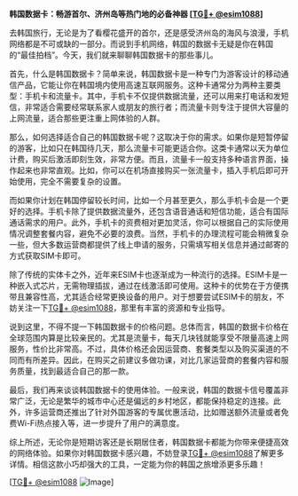 **韩国数据卡：畅游首尔、济州岛等热门地的必备神器 [[TG💪+ @esim1088](https://t.me/s/esim1088)]**

去韩国旅行，无论是为了看樱花盛开的首尔，还是感受济州岛的海风与浪漫，手机网络都是不可或缺的一部分。而说到手机网络，韩国的数据卡无疑是你在韩国的“最佳拍档”。今天，我们就来聊聊韩国数据卡的那些事儿。

首先，什么是韩国数据卡？简单来说，韩国数据卡是一种专门为游客设计的移动通信产品，它能让你在韩国境内使用高速互联网服务。这种卡通常分为两种主要类型：手机卡和流量卡。其中，手机卡不仅提供数据流量，还可以用来打电话和发短信，非常适合需要经常联系家人或朋友的旅行者；而流量卡则专注于提供大容量的上网流量，适合那些更注重上网体验的人群。

那么，如何选择适合自己的韩国数据卡呢？这取决于你的需求。如果你是短暂停留的游客，比如只在韩国待几天，那么流量卡可能更适合你。这类卡通常以天为单位计费，购买后激活即刻生效，非常方便。而且，流量卡一般支持多种语言界面，操作起来也非常直观。比如，你可以在机场直接购买一张流量卡，插入手机后即可开始使用，完全不需要复杂的设置。

而如果你计划在韩国停留较长时间，比如一个月甚至更久，那么手机卡会是一个更好的选择。手机卡除了提供数据流量外，还包含语音通话和短信功能，适合有国际通话需求的用户。此外，手机卡的资费相对更加灵活，你可以根据自己的实际使用情况调整套餐内容，避免不必要的浪费。当然，手机卡的办理流程可能会稍微复杂一些，但大多数运营商都提供了线上申请的服务，只需填写相关信息并通过邮寄的方式获取SIM卡即可。

除了传统的实体卡之外，近年来ESIM卡也逐渐成为一种流行的选择。ESIM卡是一种嵌入式芯片，无需物理插拔，通过在线激活即可使用。这种卡的优势在于方便携带且兼容性高，尤其适合经常更换设备的用户。对于想要尝试ESIM卡的朋友，不妨关注一下[TG💪+ @esim1088](https://t.me/s/esim1088)，那里有丰富的资源和专业指导。

说到这里，不得不提一下韩国数据卡的价格问题。总体而言，韩国的数据卡价格在全球范围内算是比较亲民的。尤其是流量卡，每天几块钱就能享受不限量高速上网服务，性价比非常高。不过，具体价格还会因运营商、套餐类型以及购买渠道的不同而有所差异。因此，在购买之前建议多做功课，对比几家运营商的套餐内容和服务质量，找到最适合自己的那一款。

最后，我们再来谈谈韩国数据卡的使用体验。一般来说，韩国的数据卡信号覆盖非常广泛，无论是繁华的城市中心还是偏远的乡村地区，都能保持稳定的连接。此外，许多运营商还推出了针对外国游客的专属优惠活动，比如赠送额外流量或者免费Wi-Fi热点接入等，进一步提升了用户的满意度。

综上所述，无论你是短期访客还是长期居住者，韩国数据卡都能为你带来便捷高效的网络体验。如果你对韩国数据卡感兴趣，不妨登录[TG💪+ @esim1088](https://t.me/s/esim1088)了解更多详情。相信这款小巧却强大的工具，一定能为你的韩国之旅增添更多乐趣！

[[TG💪+ @esim1088](https://t.me/s/esim1088) ![Image](https://i.postimg.cc/4NQfJmqS/Snipaste-2025-05-13-00-14-12.png)]